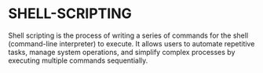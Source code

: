 # SHELL-SCRIPTING
Shell scripting is the process of writing a series of commands for the shell (command-line interpreter) to execute. It allows users to automate repetitive tasks, manage system operations, and simplify complex processes by executing multiple commands sequentially.
